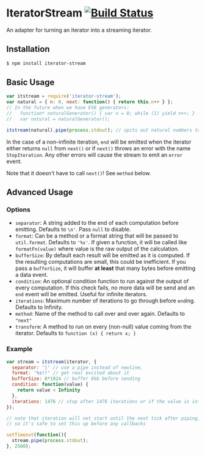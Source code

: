 # IteratorStream [![Build Status](https://secure.travis-ci.org/brianloveswords/iterator-stream.png)](http://travis-ci.org/brianloveswords/iterator-stream)

An adapter for turning an iterator into a streaming iterator.

## Installation

```bash
$ npm install iterator-stream
```

## Basic Usage

```js
var itstream = require('iterator-stream');
var natural = { n: 0, next: function() { return this.n++ } };
// In the future when we have ES6 generators: 
//   function* naturalGenerator() { var n = 0; while (1) yield n++; }
//   var natural = naturalGenerator();

itstream(natural).pipe(process.stdout); // spits out natural numbers to stdout
```

In the case of a non-infinite iteration, `end` will be emitted when the
iterator either returns `null` from `next()` or if `next()` throws an
error with the name `StopIteration`. Any other errors will cause the
stream to emit an `error` event.

Note that it doesn't have to call `next()`! See `method` below.

## Advanced Usage

### Options
- `separator`: A string added to the end of each computation before
  emitting. Defaults to `\n'`. Pass `null` to disable.
- `format`: Can be a method or a format string that will be passed to
  `util.format`. Defaults to `'%s'`. If given a function, it will be
  called like `formatFn(value)` where value is the raw output of the
  calculation.
- `bufferSize`: By default each result will be emitted as it is
  computed. If the resulting computations are small, this could be
  inefficient. If you pass a `bufferSize`, it will buffer **at least**
  that many bytes before emitting a data event.
- `condition`: An optional condition function to run against the output
  of every computation. If this check fails, no more data will be send
  and an `end` event will be emitted. Useful for infinite iterators.
- `iterations`: Maximum number of iterations to go through before
  `end`ing. Defaults to Infinity.
- `method`: Name of the method to call over and over again. Defaults to
  `"next"`
- `transform`: A method to run on every (non-null) value coming from the
  iterator. Defaults to `function (x) { return x; }`

### Example

```js
var stream = itstream(iterator, {
  separator: '|' // use a pipe instead of newline,
  format: '%s!!' // get real excited about it
  bufferSize: 8*1024 // buffer 8kb before sending
  condition: function(value) {
    return value < Infinity
  },
  iterations: 1476 // stop after 1476 iterations or if the value is infinity
});

// note that iteration will not start until the next tick after piping,
// so it's safe to set this up before any callbacks

setTimeout(function(){
  stream.pipe(process.stdout);
}, 2500);
```
